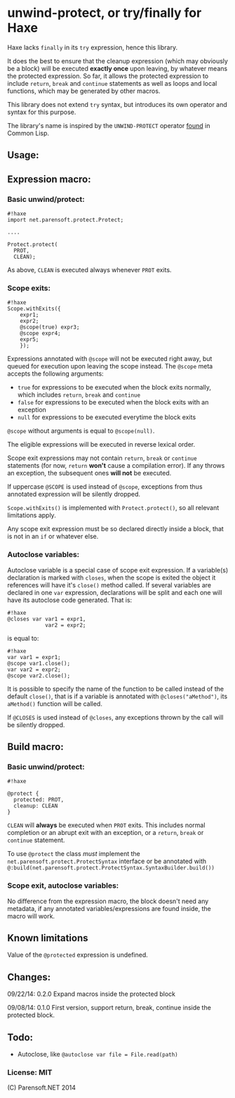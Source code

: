 # unwind-protect, or try/finally for Haxe

Haxe lacks ```finally``` in its ```try``` expression, hence this library.

It does the best to ensure that the cleanup expression (which may obviously be
a block) will be executed **exactly once** upon leaving, by whatever means
the protected expression. So far, it allows the protected expression to include
```return```, ```break``` and ```continue``` statements as well as loops and
local functions, which may be generated by other macros.

This library does not extend ```try``` syntax, but
introduces its own operator and syntax
for this purpose.

The library's name is inspired by the 
```UNWIND-PROTECT``` operator
[found](http://www.lispworks.com/documentation/lw50/CLHS/Body/s_unwind.htm#unwind-protect) in Common Lisp.


## Usage:

## Expression macro:

### Basic unwind/protect:

```
#!haxe
import net.parensoft.protect.Protect;

....

Protect.protect(
  PROT,
  CLEAN);
```

As above, ```CLEAN``` is executed always whenever ```PROT``` exits.

### Scope exits:

```
#!haxe
Scope.withExits({
    expr1;
    expr2;
    @scope(true) expr3;
    @scope expr4;
    expr5;
    });
```

Expressions annotated with ```@scope``` will not be executed right away, but queued for execution
upon leaving the scope instead. The ```@scope``` meta accepts the following arguments:

* ```true``` for expressions to be executed when the block exits normally, which includes ```return```,
  ```break``` and ```continue```
* ```false``` for expressions to be executed when the block exits with an exception
* ```null``` for expressions to be executed everytime the block exits

```@scope``` without arguments is equal to ```@scope(null)```.

The eligible expressions will be executed in reverse lexical order.

Scope exit expressions may not contain ```return```, ```break``` or ```continue``` statements
(for now, ```return``` **won't** cause a compilation error). If any throws an exception, the subsequent
ones **will not** be executed.

If uppercase ```@SCOPE``` is used instead of ```@scope```, exceptions from thus annotated expression
will be silently dropped.

```Scope.withExits()``` is implemented with ```Protect.protect()```, so all relevant limitations apply.

Any scope exit expression must be so declared directly inside a block, that is not in an ```if``` or whatever
else.

### Autoclose variables:

Autoclose variable is a special case of scope exit expression. If a variable(s) declaration is marked with
```closes```, when the scope is exited the object it references will have it's ```close()``` method
called. If several variables are declared in one ```var``` expression, declarations will be split and each
one will have its autoclose code generated. That is:
```
#!haxe
@closes var var1 = expr1,
            var2 = expr2;
```
is equal to:
```
#!haxe
var var1 = expr1;
@scope var1.close();
var var2 = expr2;
@scope var2.close();
```

It is possible to specify the name of the function to be called instead of the default ```close()```, that is
if a variable is annotated with ```@closes("aMethod")```, its ```aMethod()``` function will be called.

If ```@CLOSES``` is used instead of ```@closes```, any exceptions thrown by the call will be silently dropped.

## Build macro:

### Basic unwind/protect:

```
#!haxe

@protect {
  protected: PROT,
  cleanup: CLEAN
}

```

```CLEAN``` will **always** be executed when ```PROT``` exits. This includes normal completion or an abrupt exit with an exception, or a ```return```, ```break``` or ```continue``` statement.

To use ```@protect``` the class _must_ implement the ```net.parensoft.protect.ProtectSyntax``` interface or be annotated with ```@:build(net.parensoft.protect.ProtectSyntax.SyntaxBuilder.build())```

### Scope exit, autoclose variables:

No difference from the expression macro, the block doesn't need any metadata, if any annotated 
variables/expressions are found inside, the macro will work.

## Known limitations

Value of the ```@protected``` expression is undefined.

## Changes:

09/22/14: 0.2.0 Expand macros inside the protected block

09/08/14: 0.1.0 First version, support return, break, continue
inside the protected block.

## Todo:

* Autoclose, like ```@autoclose var file = File.read(path)```

### License: MIT

(C) Parensoft.NET 2014
